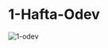 # 1-Hafta-Odev
![1-odev](https://user-images.githubusercontent.com/95723369/175775209-eb119b21-ef50-4650-9c8a-b07c1feea55b.jpg)
